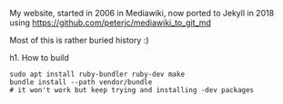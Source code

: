 My website, started in 2006 in Mediawiki, now ported to Jekyll in 2018 using https://github.com/peterjc/mediawiki_to_git_md

Most of this is rather buried history :)

h1. How to build

```
sudo apt install ruby-bundler ruby-dev make
bundle install --path vendor/bundle
# it won't work but keep trying and installing -dev packages
